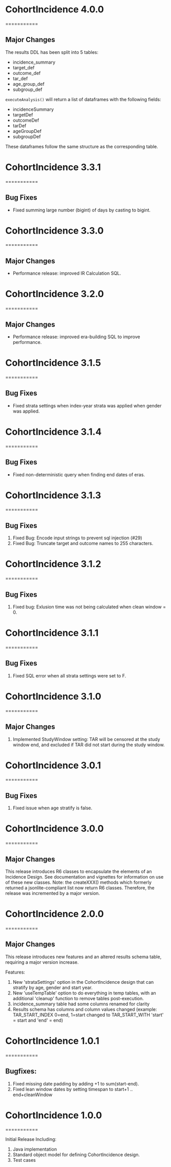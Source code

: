 # CohortIncidence 4.0.0
===========

## Major Changes

The results DDL has been split into 5 tables:
- incidence_summary
- target_def
- outcome_def
- tar_def
- age_group_def
- subgroup_def

`executeAnalysis()` will return a list of dataframes with the following fields:
- incidenceSummary
- targetDef
- outcomeDef
- tarDef
- ageGroupDef
- subgroupDef

These dataframes follow the same structure as the corresponding table.



# CohortIncidence 3.3.1
===========

## Bug Fixes

* Fixed summing large number (bigint) of days by casting to bigint.


# CohortIncidence 3.3.0
===========

## Major Changes

* Performance release: improved IR Calculation SQL.


# CohortIncidence 3.2.0
===========

## Major Changes

* Performance release: improved era-building SQL to improve performance.


# CohortIncidence 3.1.5
===========

## Bug Fixes

* Fixed strata settings when index-year strata was applied when gender was applied.

# CohortIncidence 3.1.4
===========

## Bug Fixes

* Fixed non-deterministic query when finding end dates of eras.


# CohortIncidence 3.1.3
===========

## Bug Fixes

1.  Fixed Bug: Encode input strings to prevent sql injection (#29)
2.  Fixed Bug: Truncate target and outcome names to 255 characters.


# CohortIncidence 3.1.2
===========

## Bug Fixes

1. Fixed bug:  Exlusion time was not being calculated when clean window = 0.


# CohortIncidence 3.1.1
===========

## Bug Fixes

1. Fixed SQL error when all strata settings were set to F.


# CohortIncidence 3.1.0
===========

## Major Changes

1. Implemented StudyWindow setting:   TAR will be censored at the study window end, and excluded if TAR did not start during the study window.

# CohortIncidence 3.0.1
===========

## Bug Fixes

1. Fixed issue when age stratify is false.

# CohortIncidence 3.0.0
===========

## Major Changes

This release introduces R6 classes to encapsulate the elements of an Incidence Design.  See documentation and vignettes for information on use of these new classes.  Note:  the createXXX() methods which formerly returned a jsonlite-compliant list now return R6 classes. Therefore, the release was incremented by a major version.


# CohortIncidence 2.0.0
===========

## Major Changes

This release introduces new features and an altered results schema table, requiring a major version increase.

Features:

1. New 'strataSettings' option in the CohortIncidence design that can stratify by age, gender and start year.
2. New 'useTempTable' option to do everything in temp tables, with an additional 'cleanup' function to remove tables post-execution.
3. incidence_summary table had some columns renamed for clarity
4. Results schema has columns and column values changed (example: TAR_START_INDEX 0=end, 1=start changed to TAR_START_WITH 'start' = start and 'end' = end)


# CohortIncidence 1.0.1
===========

## Bugfixes:

1. Fixed missing date padding by adding +1 to sum(start-end).
2. Fixed lean window dates by setting timespan to start+1 .. end+cleanWindow

# CohortIncidence 1.0.0
===========

Initial Release Including:

1. Java implementation 
2. Standard object model for defining CohortIncidence design.
3. Test cases

